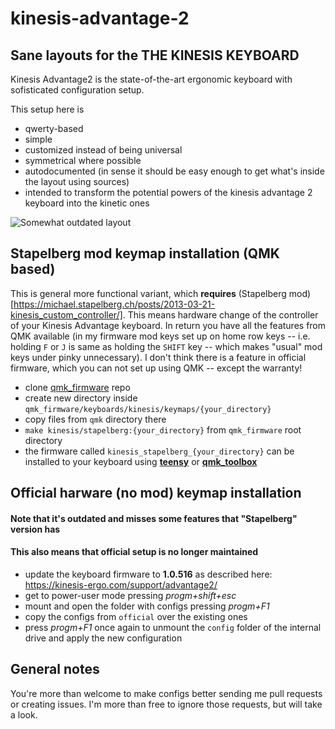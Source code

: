 # kinesis-advantage-2
## Sane layouts for the THE KINESIS KEYBOARD

Kinesis Advantage2 is the state-of-the-art ergonomic keyboard with sofisticated configuration setup.

This setup here is

* qwerty-based
* simple
* customized instead of being universal
* symmetrical where possible
* autodocumented (in sense it should be easy enough to get what's inside the layout using sources)
* intended to transform the potential powers of the kinesis advantage 2 keyboard into the kinetic ones

![Somewhat outdated layout](https://github.com/vlnn/kinesis-advantage-2/blob/master/kinesis-advantage-tamed.png)

## Stapelberg mod keymap installation (QMK based)

This is general more functional variant, which **requires** (Stapelberg mod)[https://michael.stapelberg.ch/posts/2013-03-21-kinesis_custom_controller/]. This means hardware change of the controller of your Kinesis Advantage keyboard. In return you have all the features from QMK available (in my firmware mod keys set up on home row keys -- i.e. holding `F` or `J` is same as holding the `SHIFT` key -- which makes "usual" mod keys under pinky unnecessary). I don't think there is a feature in official firmware, which you can not set up using QMK -- except the warranty!

* clone [qmk_firmware](https://github.com/qmk/qmk_firmware) repo
* create new directory inside `qmk_firmware/keyboards/kinesis/keymaps/{your_directory}`
* copy files from `qmk` directory there
* `make kinesis/stapelberg:{your_directory}` from `qmk_firmware` root directory
* the firmware called `kinesis_stapelberg_{your_directory}` can be installed to your keyboard using [**teensy**](https://www.pjrc.com/teensy/loader_linux.html) or [**qmk_toolbox**](https://qmk.fm/toolbox/)


## Official harware (no mod) keymap installation
#### Note that it's outdated and misses some features that "Stapelberg" version has
#### This also means that official setup is no longer maintained
* update the keyboard firmware to **1.0.516** as described here: https://kinesis-ergo.com/support/advantage2/
* get to power-user mode pressing *progm+shift+esc*
* mount and open the folder with configs pressing *progm+F1*
* copy the configs from `official` over the existing ones
* press *progm+F1* once again to unmount the `config` folder of the internal drive and apply the new configuration

## General notes
You're more than welcome to make configs better sending me pull requests or creating issues. I'm more than free to ignore those requests, but will take a look.
